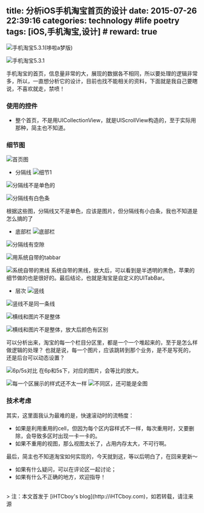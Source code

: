 title: 分析iOS手机淘宝首页的设计
date: 2015-07-26 22:39:16
categories: technology #life poetry
tags: [iOS,手机淘宝,设计]  # <!--more-->
reward: true
---


![手机淘宝5.3.1(哆啦a梦版)](http://upload-images.jianshu.io/upload_images/99517-ec1bc0d03b6480da.PNG?imageMogr2/auto-orient/strip|imageView2/2/w/1240)

<!--more-->

![手机淘宝5.3.1](http://upload-images.jianshu.io/upload_images/99517-14b4ab5cf215be98.PNG?imageMogr2/auto-orient/strip|imageView2/2/w/1240)

手机淘宝的首页，信息量非常的大，展现的数据各不相同，所以要处理的逻辑非常多，所以，一直想分析它的设计，目前也找不能相关的资料，下面就是我自己要瞎说，不喜欢就走，禁喷！


### 使用的控件
- 整个首页，不是用UICollectionView，就是UIScrollView构造的，至于实际用那种，简主也不知道。


### 细节图
![首页图](http://upload-images.jianshu.io/upload_images/99517-5c436a7d214c1f6e.PNG?imageMogr2/auto-orient/strip|imageView2/2/w/1240)
- 分隔线
![细节1](http://upload-images.jianshu.io/upload_images/99517-abf4be3d9f0301d5.png?imageMogr2/auto-orient/strip|imageView2/2/w/1240)

![分隔线不是单色的](http://upload-images.jianshu.io/upload_images/99517-1538ae523386f56e.png?imageMogr2/auto-orient/strip|imageView2/2/w/1240)

![分隔线有白色条](http://upload-images.jianshu.io/upload_images/99517-3ce7e50eb63204bf.png?imageMogr2/auto-orient/strip|imageView2/2/w/1240)

根据这些图，分隔线又不是单色，应该是图片，但分隔线有小白条，我也不知道是怎么搞的了


- 底部栏
![底部栏](http://upload-images.jianshu.io/upload_images/99517-cf50f91eb607480c.png?imageMogr2/auto-orient/strip|imageView2/2/w/1240)

![分隔线有空隙](http://upload-images.jianshu.io/upload_images/99517-a2366716b660f52b.png?imageMogr2/auto-orient/strip|imageView2/2/w/1240)


![用系统自带的tabbar](http://upload-images.jianshu.io/upload_images/99517-ed48c04ea5f6f8ef.png?imageMogr2/auto-orient/strip|imageView2/2/w/1240)

![系统自带的黑线](http://upload-images.jianshu.io/upload_images/99517-edb2a3442c3478ca.png?imageMogr2/auto-orient/strip|imageView2/2/w/1240)
系统自带的黑线，放大后，可以看到是半透明的黑色，苹果的细节做的也是很好的。最后结论，也就是淘宝是自定义的UITabBar。


- 层次
![竖线](http://upload-images.jianshu.io/upload_images/99517-4b42aae856e0b7fb.png?imageMogr2/auto-orient/strip|imageView2/2/w/1240)

![竖线不是同一条线](http://upload-images.jianshu.io/upload_images/99517-fc85384cdbcc1207.png?imageMogr2/auto-orient/strip|imageView2/2/w/1240)

![横线和图片不是整体](http://upload-images.jianshu.io/upload_images/99517-48ef12cdea62623c.png?imageMogr2/auto-orient/strip|imageView2/2/w/1240)

![横线和图片不是整体，放大后颜色有区别](http://upload-images.jianshu.io/upload_images/99517-2dd0644891ffba1c.png?imageMogr2/auto-orient/strip|imageView2/2/w/1240)

可以分析出来，淘宝的每一个栏目分区里，都是一个一个堆起来的，至于是怎么样做逻辑的处理？
也就是说，每一个图片，应该跳转到那个业务，是不是写死的，还是后台可以动态设置？

![6p/5s对比](http://upload-images.jianshu.io/upload_images/99517-9f8dd62285306365.jpeg?imageMogr2/auto-orient/strip|imageView2/2/w/1240)
在6p和5s下，对应的图片，会等比的放大。



![每一个区展示的样式还不太一样](http://upload-images.jianshu.io/upload_images/99517-f9c0f0dc16d8f0c3.png?imageMogr2/auto-orient/strip|imageView2/2/w/1240)
![不同区，还可能是全图](http://upload-images.jianshu.io/upload_images/99517-a8b0106d353e529c.PNG?imageMogr2/auto-orient/strip|imageView2/2/w/1240)

### 技术考虑
其实，这里面我认为最难的是，快速滚动时的流畅度：
- 如果是利用重用的cell，但因为每个区内容样式不一样，每次重用时，又要删除，会导致多区时出现一卡一卡的。
- 如果不重用的视图，那么视图太长了，占用内存太大，不可行啊。

最后，简主也不知道淘宝如何实现的，今天就到这，等以后明白了，在回来更新～



- 如果有什么疑问，可以在评论区一起讨论；
- 如果有什么不正确的地方，欢迎指导！



<br>
> 注：本文首发于 [iHTCboy's blog](http://iHTCboy.com)，如若转载，请注来源


